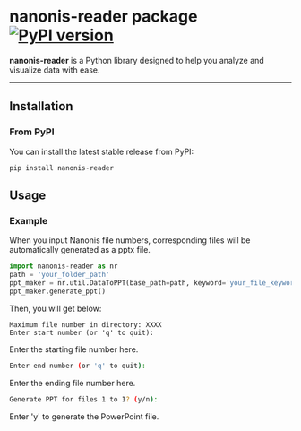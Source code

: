# nanonis-reader package [![PyPI version](https://badge.fury.io/py/nanonis-reader.svg)](https://pypi.org/project/nanonis-reader/)

**nanonis-reader** is a Python library designed to help you analyze and visualize data with ease.  

---

## Installation

### From PyPI

You can install the latest stable release from PyPI:

```
pip install nanonis-reader
```

## Usage

### Example

When you input Nanonis file numbers, corresponding files will be automatically generated as a pptx file.

```python
import nanonis-reader as nr
path = 'your_folder_path'
ppt_maker = nr.util.DataToPPT(base_path=path, keyword='your_file_keyword', output_filename='your_file_name.pptx')
ppt_maker.generate_ppt()
```

Then, you will get below:

```terminal
Maximum file number in directory: XXXX
Enter start number (or 'q' to quit): 
```

Enter the starting file number here.

```bash
Enter end number (or 'q' to quit): 
```

Enter the ending file number here.

```bash
Generate PPT for files 1 to 1? (y/n): 
```

Enter 'y' to generate the PowerPoint file.
